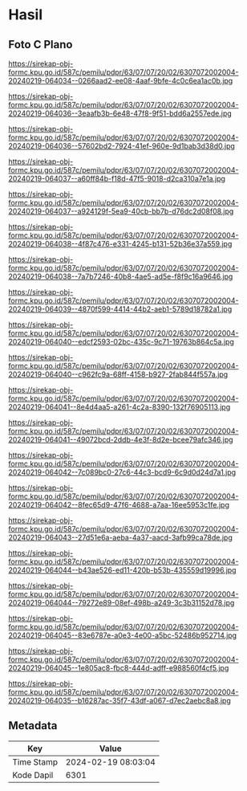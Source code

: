# Hasil

## Foto C Plano

https://sirekap-obj-formc.kpu.go.id/587c/pemilu/pdpr/63/07/07/20/02/6307072002004-20240219-064034--0266aad2-ee08-4aaf-9bfe-4c0c6ea1ac0b.jpg

https://sirekap-obj-formc.kpu.go.id/587c/pemilu/pdpr/63/07/07/20/02/6307072002004-20240219-064036--3eaafb3b-6e48-47f8-9f51-bdd6a2557ede.jpg

https://sirekap-obj-formc.kpu.go.id/587c/pemilu/pdpr/63/07/07/20/02/6307072002004-20240219-064036--57602bd2-7924-41ef-960e-9d1bab3d38d0.jpg

https://sirekap-obj-formc.kpu.go.id/587c/pemilu/pdpr/63/07/07/20/02/6307072002004-20240219-064037--a60ff84b-f18d-47f5-9018-d2ca310a7e1a.jpg

https://sirekap-obj-formc.kpu.go.id/587c/pemilu/pdpr/63/07/07/20/02/6307072002004-20240219-064037--a924129f-5ea9-40cb-bb7b-d76dc2d08f08.jpg

https://sirekap-obj-formc.kpu.go.id/587c/pemilu/pdpr/63/07/07/20/02/6307072002004-20240219-064038--4f87c476-e331-4245-b131-52b36e37a559.jpg

https://sirekap-obj-formc.kpu.go.id/587c/pemilu/pdpr/63/07/07/20/02/6307072002004-20240219-064038--7a7b7246-40b8-4ae5-ad5e-f8f9c16a9646.jpg

https://sirekap-obj-formc.kpu.go.id/587c/pemilu/pdpr/63/07/07/20/02/6307072002004-20240219-064039--4870f599-4414-44b2-aeb1-5789d18782a1.jpg

https://sirekap-obj-formc.kpu.go.id/587c/pemilu/pdpr/63/07/07/20/02/6307072002004-20240219-064040--edcf2593-02bc-435c-9c71-19763b864c5a.jpg

https://sirekap-obj-formc.kpu.go.id/587c/pemilu/pdpr/63/07/07/20/02/6307072002004-20240219-064040--c962fc9a-68ff-4158-b927-2fab844f557a.jpg

https://sirekap-obj-formc.kpu.go.id/587c/pemilu/pdpr/63/07/07/20/02/6307072002004-20240219-064041--8e4d4aa5-a261-4c2a-8390-132f76905113.jpg

https://sirekap-obj-formc.kpu.go.id/587c/pemilu/pdpr/63/07/07/20/02/6307072002004-20240219-064041--49072bcd-2ddb-4e3f-8d2e-bcee79afc346.jpg

https://sirekap-obj-formc.kpu.go.id/587c/pemilu/pdpr/63/07/07/20/02/6307072002004-20240219-064042--7c089bc0-27c6-44c3-bcd9-6c9d0d24d7a1.jpg

https://sirekap-obj-formc.kpu.go.id/587c/pemilu/pdpr/63/07/07/20/02/6307072002004-20240219-064042--8fec65d9-47f6-4688-a7aa-16ee5953c1fe.jpg

https://sirekap-obj-formc.kpu.go.id/587c/pemilu/pdpr/63/07/07/20/02/6307072002004-20240219-064043--27d51e6a-aeba-4a37-aacd-3afb99ca78de.jpg

https://sirekap-obj-formc.kpu.go.id/587c/pemilu/pdpr/63/07/07/20/02/6307072002004-20240219-064044--b43ae526-ed11-420b-b53b-435559d19996.jpg

https://sirekap-obj-formc.kpu.go.id/587c/pemilu/pdpr/63/07/07/20/02/6307072002004-20240219-064044--79272e89-08ef-498b-a249-3c3b31152d78.jpg

https://sirekap-obj-formc.kpu.go.id/587c/pemilu/pdpr/63/07/07/20/02/6307072002004-20240219-064045--83e6787e-a0e3-4e00-a5bc-52486b952714.jpg

https://sirekap-obj-formc.kpu.go.id/587c/pemilu/pdpr/63/07/07/20/02/6307072002004-20240219-064045--1e805ac8-fbc8-444d-adff-e988560f4cf5.jpg

https://sirekap-obj-formc.kpu.go.id/587c/pemilu/pdpr/63/07/07/20/02/6307072002004-20240219-064035--b16287ac-35f7-43df-a067-d7ec2aebc8a8.jpg


## Metadata

| Key        | Value               |
| ---------- | ------------------- |
| Time Stamp | 2024-02-19 08:03:04 |
| Kode Dapil | 6301                |




